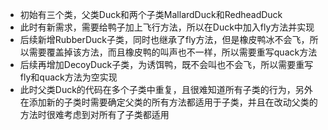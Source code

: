 - 初始有三个类，父类Duck和两个子类MallardDuck和RedheadDuck
- 此时有新需求，需要给鸭子加上飞行方法，所以在Duck中加入fly方法并实现
- 后续新增RubberDuck子类，同时也继承了fly方法，但是橡皮鸭冰不会飞，所以需要覆盖掉该方法，而且橡皮鸭的叫声也不一样，所以需要重写quack方法
- 后续再增加DecoyDuck子类，为诱饵鸭，既不会叫也不会飞，所以需要重写fly和quack方法为空实现
- 此时父类Duck的代码在多个子类中重复，且很难知道所有子类的行为，另外在添加新的子类时需要确定父类的所有方法都适用于子类，并且在改动父类的方法时很难考虑到对所有了子类都适用